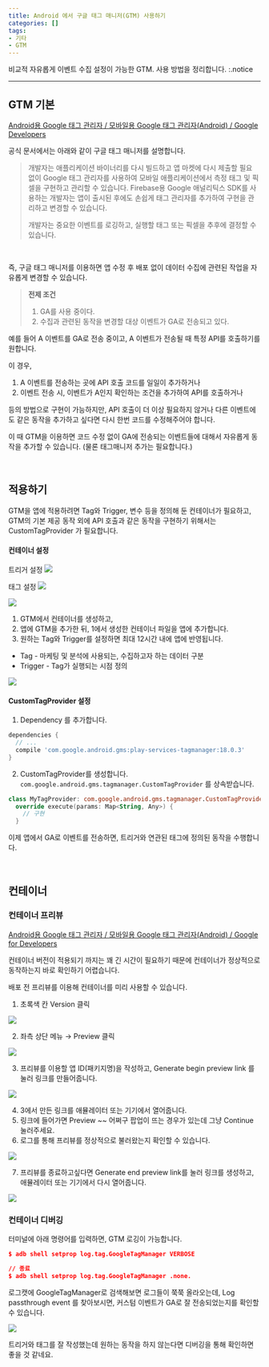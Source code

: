 ```yaml
---
title: Android 에서 구글 태그 매니저(GTM) 사용하기
categories: []
tags:
- 기타
- GTM
---
```


비교적 자유롭게 이벤트 수집 설정이 가능한 GTM. 사용 방법을 정리합니다.  :.notice


---


## GTM 기본

[Android용 Google 태그 관리자 / 모바일용 Google 태그 관리자(Android) / Google Developers](https://developers.google.com/tag-platform/tag-manager/android/v5?hl=ko)

공식 문서에서는 아래와 같이 구글 태그 매니저를 설명합니다. 
> 개발자는 애플리케이션 바이너리를 다시 빌드하고 앱 마켓에 다시 제출할 필요 없이 Google 태그 관리자를 사용하여 모바일 애플리케이션에서 측정 태그 및 픽셀을 구현하고 관리할 수 있습니다. Firebase용 Google 애널리틱스 SDK를 사용하는 개발자는 앱이 출시된 후에도 손쉽게 태그 관리자를 추가하여 구현을 관리하고 변경할 수 있습니다.
>
>개발자는 중요한 이벤트를 로깅하고, 실행할 태그 또는 픽셀을 추후에 결정할 수 있습니다.

<br>

즉, 구글 태그 매니저를 이용하면 앱 수정 후 배포 없이 데이터 수집에 관련된 작업을 자유롭게 변경할 수 있습니다.

> **전제 조건**
>1. GA를 사용 중이다.
>2. 수집과 관련된 동작을 변경할 대상 이벤트가 GA로 전송되고 있다.


예를 들어 A 이벤트를 GA로 전송 중이고, A 이벤트가 전송될 때 특정 API를 호출하기를 원합니다. 

이 경우, 
1. A 이벤트를 전송하는 곳에 API 호출 코드를 일일이 추가하거나
2. 이벤트 전송 시, 이벤트가 A인지 확인하는 조건을 추가하여 API를 호출하거나 

등의 방법으로 구현이 가능하지만, API 호출이 더 이상 필요하지 않거나 다른 이벤트에도 같은 동작을 추가하고 싶다면
 다시 한번 코드를 수정해주어야 합니다.

이 때 GTM을 이용하면 코드 수정 없이 GA에 전송되는 이벤트들에 대해서 자유롭게 동작을 추가할 수 있습니다.
(물론 태그매니저 추가는 필요합니다.)


<br>

## 적용하기

GTM을 앱에 적용하려면 Tag와 Trigger, 변수 등을 정의해 둔 컨테이너가 필요하고, 
GTM의 기본 제공 동작 외에 API 호출과 같은 동작을 구현하기 위해서는  CustomTagProvider 가 필요합니다.

#### 컨테이너 설정

트리거 설정
<img src='/assets/images/2023-11-30/gtm_trigger.png'/>

태그 설정
<img src='/assets/images/2023-11-30/gtm_tag.png'/>


<img src='/assets/images/2023-11-30/gtm.png'/>


1. GTM에서 컨테이너를 생성하고,
2. 앱에 GTM을 추가한 뒤, 1에서 생성한 컨테이너 파일을 앱에 추가합니다.
3. 원하는 Tag와 Trigger를 설정하면 최대 12시간 내에 앱에 반영됩니다. 

- Tag - 마케팅 및 분석에 사용되는, 수집하고자 하는 데이터 구분
- Trigger - Tag가 실행되는 시점 정의


<img src='/assets/images/2023-11-30/gtm2.png'/>


#### CustomTagProvider 설정
1. Dependency 를 추가합니다.

``` groovy
dependencies {
  // ...
  compile 'com.google.android.gms:play-services-tagmanager:18.0.3'
}
```

2. CustomTagProvider를 생성합니다. `com.google.android.gms.tagmanager.CustomTagProvider` 를 상속받습니다.

``` kotlin
class MyTagProvider: com.google.android.gms.tagmanager.CustomTagProvider {
  override execute(params: Map<String, Any>) {
    // 구현
  }
```


이제 앱에서 GA로 이벤트를 전송하면, 트리거와 연관된 태그에 정의된 동작을 수행합니다.


<br>

## 컨테이너
### 컨테이너 프리뷰

[Android용 Google 태그 관리자 / 모바일용 Google 태그 관리자(Android) / Google for Developers](https://developers.google.com/tag-platform/tag-manager/android/v5?hl=ko#4_preview_debug_and_publish_your_container)

컨테이너 버전이 적용되기 까지는 꽤 긴 시간이 필요하기 때문에 컨테이너가 정상적으로 동작하는지 바로 확인하기 어렵습니다.

배포 전 프리뷰를 이용해 컨테이너를 미리 사용할 수 있습니다.

1. 초록색 칸 Version 클릭

<img src='/assets/images/2023-11-30/gtm_home.png' />
        
2. 좌측 상단 메뉴 → Preview 클릭
    
<img src='/assets/images/2023-11-30/gtm_preview.png' />
        
3. 프리뷰를 이용할 앱 ID(패키지명)을 작성하고, Generate begin preview link 를 눌러 링크를 만들어줍니다.
    
 <img src='/assets/images/2023-11-30/gtm_preview_start.png' />
        
    
4. 3에서 만든 링크를 애뮬레이터 또는 기기에서 열어줍니다.
5. 링크에 들어가면 Preview ~~ 어쩌구 팝업이 뜨는 경우가 있는데 그냥 Continue 눌러주세요.
6. 로그를 통해 프리뷰를 정상적으로 불러왔는지 확인할 수 있습니다.

 <img src='/assets/images/2023-11-30/gtm_preview_log.png' />
 
7. 프리뷰를 종료하고싶다면 Generate end preview link를 눌러 링크를 생성하고, 애뮬레이터 또는 기기에서 다시 열어줍니다.
    
<img src='/assets/images/2023-11-30/gtm_preview_end.png' />
            

<br>

### 컨테이너 디버깅

터미널에 아래 명령어를 입력하면, GTM 로깅이 가능합니다. 

```json
$ adb shell setprop log.tag.GoogleTagManager VERBOSE

// 종료
$ adb shell setprop log.tag.GoogleTagManager .none.
```

로그캣에 GoogleTagManager로 검색해보면 로그들이 쭉쭉 올라오는데,
Log passthrough event 를 찾아보시면, 커스텀 이벤트가 GA로 잘 전송되었는지를 확인할 수 있습니다.


 <img src='/assets/images/2023-11-30/gtm_log_event.png' />
 
트리거와 태그를 잘 작성했는데 원하는 동작을 하지 않는다면 디버깅을 통해 확인하면 좋을 것 같네요.
